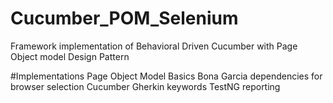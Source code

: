 # Cucumber_POM_Selenium
Framework implementation of Behavioral Driven Cucumber with Page Object model Design Pattern

#Implementations
Page Object Model Basics
Bona Garcia dependencies for browser selection
Cucumber Gherkin keywords
TestNG reporting
